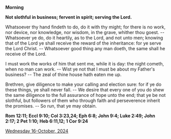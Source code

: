 **Morning**

**Not slothful in business; fervent in spirit; serving the Lord.**
 
Whatsoever thy hand findeth to do, do it with thy might; for there is no work, nor device, nor knowledge, nor wisdom, in the grave, whither thou goest. -- Whatsoever ye do, do it heartily, as to the Lord, and not unto men; knowing that of the Lord ye shall receive the reward of the inheritance: for ye serve the Lord Christ. -- Whatsoever good thing any man doeth, the same shall he receive of the Lord.
 
I must work the works of him that sent me, while it is day: the night cometh, when no man can work. -- Wist ye not that I must be about my Father's business? -- The zeal of thine house hath eaten me up.
 
Brethren, give diligence to make your calling and election sure: for if ye do these things, ye shall never fall. -- We desire that every one of you do shew the same diligence to the full assurance of hope unto the end; that ye be not slothful, but followers of them who through faith and perseverence inherit the promises. -- So run, that ye may obtain.  

**Rom 12:11; Eccl 9:10; Col 3:23,24; Eph 6:8; John 9:4; Luke 2:49; John 2:17; 2 Pet 1:10; Heb 6:11,12; 1 Cor 9:24**

[Wednesday 16-October, 2024](https://t.me/daily_light)
